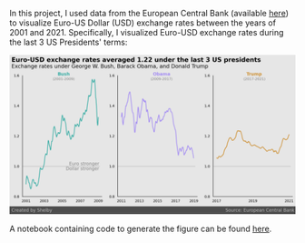 In this project, I used data from the European Central Bank (available [here](https://www.kaggle.com/lsind18/euro-exchange-daily-rates-19992020)) to visualize Euro-US Dollar (USD) exchange rates between the years of 2001 and 2021. Specifically, I visualized Euro-USD exchange rates during the last 3 US Presidents' terms:

![figure_exchange_rates_time](exchange-rates_fig.png)

A notebook containing code to generate the figure can be found [here]().
